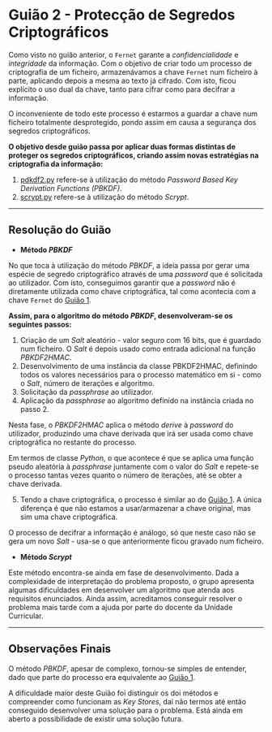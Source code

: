 # Guião 2 - Protecção de Segredos Criptográficos

Como visto no guião anterior, o ```Fernet``` garante a *confidencialidade* e *integridade* da informação. Com o objetivo de criar todo um processo de criptografia de um ficheiro, armazenávamos a chave ```Fernet``` num ficheiro à parte, aplicando depois a mesma ao texto já cifrado.
Com isto, ficou explícito o uso dual da chave, tanto para cifrar como para decifrar a informação.

O inconveniente de todo este processo é estarmos a guardar a chave num ficheiro totalmente desprotegido, pondo assim em causa a segurança dos segredos criptográficos.

**O objetivo desde guião passa por aplicar duas formas distintas de proteger os segredos criptográficos, criando assim novas estratégias na criptografia da informação:**

1. [pdkdf2.py](pdkdf2.py) refere-se à utilização do método *Password Based Key Derivation Functions (PBKDF)*.
2. [scrypt.py](scrypt.py) refere-se à utilização do método *Scrypt*.

--- 

## Resolução do Guião

-  **Método *PBKDF***

No que toca à utilização do método *PBKDF*, a ideia passa por gerar uma espécie de segredo criptográfico através de uma *password* que é solicitada ao utilizador. Com isto, conseguimos garantir que a *password* não é diretamente utilizada como chave criptográfica, tal como acontecia com a chave ```Fernet``` do [Guião 1](https://github.com/uminho-miei-crypto/1920-G9/tree/master/Gui%C3%B5es/G1).

**Assim, para o algoritmo do método *PBKDF*, desenvolveram-se os seguintes passos:**

1. Criação de um *Salt* aleatório - valor seguro com 16 bits, que é guardado num ficheiro. O *Salt* é depois usado como entrada adicional na função *PBKDF2HMAC*.
2. Desenvolvimento de uma instância da classe PBKDF2HMAC, definindo todos os valores necessários para o processo matemático em si - como o *Salt*, número de iterações e algoritmo.
3. Solicitação da *passphrase* ao utilizador.
4. Aplicação da *passphrase* ao algoritmo definido na instância criada no passo 2. 

Nesta fase, o *PBKDF2HMAC* aplica o método *derive* à *password* do utilizador, produzindo uma chave derivada que irá ser usada como chave criptográfica no restante do processo.

Em termos de classe *Python*, o que acontece é que se aplica uma função pseudo aleatória à *passphrase* juntamente com o valor do *Salt* e repete-se o processo tantas vezes quanto o número de iterações, até se obter a chave derivada.

5. Tendo a chave criptográfica, o processo é similar ao do [Guião 1](https://github.com/uminho-miei-crypto/1920-G9/tree/master/Gui%C3%B5es/G1). A única diferença é que não estamos a usar/armazenar a chave original, mas sim uma chave criptográfica.

O processo de decifrar a informação é análogo, só que neste caso não se gera um novo *Salt* - usa-se o que anteriormente ficou gravado num ficheiro.


- **Método *Scrypt***

Este método encontra-se ainda em fase de desenvolvimento. Dada a complexidade de interpretação do problema proposto, o grupo apresenta algumas dificuldades em desenvolver um algoritmo que atenda aos requisitos enunciados.
Ainda assim, acreditamos conseguir resolver o problema mais tarde com a ajuda por parte do docente da Unidade Curricular.

---

## Observações Finais

O método *PBKDF*, apesar de complexo, tornou-se simples de entender, dado que parte do processo era equivalente ao [Guião 1](https://github.com/uminho-miei-crypto/1920-G9/tree/master/Gui%C3%B5es/G1). 

A dificuldade maior deste Guião foi distinguir os doi métodos e compreender como funcionam as *Key Stores*, daí não termos até então conseguido desenvolver uma solução para o problema. Está ainda em aberto a possibilidade de existir uma solução futura.
